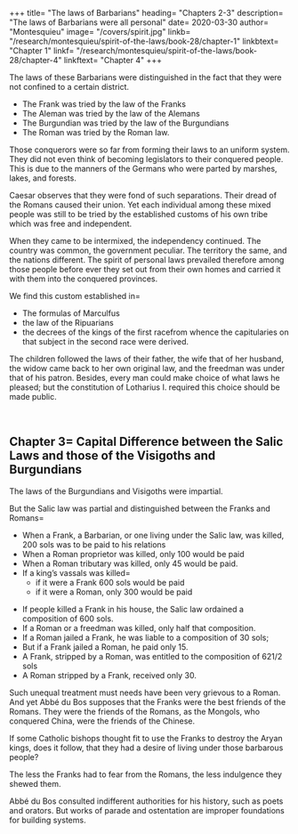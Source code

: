 

+++
title=  "The laws of Barbarians"
heading=  "Chapters 2-3"
description=  "The laws of Barbarians were all personal"
date=  2020-03-30
author=  "Montesquieu"
image= "/covers/spirit.jpg"
linkb=  "/research/montesquieu/spirit-of-the-laws/book-28/chapter-1"
linkbtext=  "Chapter 1"
linkf=  "/research/montesquieu/spirit-of-the-laws/book-28/chapter-4"
linkftext=  "Chapter 4"
+++

The laws of these Barbarians were distinguished in the fact that they were not confined to a certain district.
- The Frank was tried by the law of the Franks
- The Aleman was tried by the law of the Alemans
- The Burgundian was tried by the law of the Burgundians
- The Roman was tried by the Roman law.

Those conquerors were so far from forming their laws to an uniform system. They did not even think of becoming legislators to their conquered people. This is due to the manners of the Germans who were parted by marshes, lakes, and forests.
    
Caesar observes that they were fond of such separations. Their dread of the Romans caused their union. Yet each individual among these mixed people was still to be tried by the established customs of his own tribe which was free and independent.

When they came to be intermixed, the independency continued. The country was common, the government peculiar. The territory the same, and the nations different. The spirit of personal laws prevailed therefore among those people before ever they set out from their own homes and carried it with them into the conquered provinces.

We find this custom established in= 
- The formulas of Marculfus
- the law of the Ripuarians
- the decrees of the kings of the first racefrom whence the capitularies on that subject in the second race were derived.

The children followed the laws of their father, the wife that of her husband, the widow came back to her own original law, and the freedman was under that of his patron. Besides, every man could make choice of what laws he pleased; but the constitution of Lotharius I. required this choice should be made public.


<br>

## Chapter 3=  Capital Difference between the Salic Laws and those of the Visigoths and Burgundians

The laws of the Burgundians and Visigoths were impartial.

But the Salic law was partial and distinguished between the Franks and Romans= 
- When a Frank, a Barbarian, or one living under the Salic law, was killed, 200 sols was to be paid to his relations
- When a Roman proprietor was killed, only 100 would be paid
- When a Roman tributary was killed, only 45 would be paid.
- If a king’s vassals was killed= 
  - if it were a Frank 600 sols would be paid
  - if it were a Roman, only 300 would be paid

<!-- The Salic law made therefore a cruel distinction between the Frank and Roman lord, and the Frank and Roman commoner. -->

- If people killed a Frank in his house, the Salic law ordained a composition of 600 sols.
- If a Roman or a freedman was killed, only half that composition.
- If a Roman jailed a Frank, he was liable to a composition of 30 sols;
- But if a Frank jailed a Roman, he paid only 15.
- A Frank, stripped by a Roman, was entitled to the composition of 621/2 sols
- A Roman stripped by a Frank, received only 30.

Such unequal treatment must needs have been very grievous to a Roman. And yet Abbé du Bos supposes that the Franks were the best friends of the Romans. They were the friends of the Romans, as the Mongols, who conquered China, were the friends of the Chinese.

If some Catholic bishops thought fit to use the Franks to destroy the Aryan kings, does it follow, that they had a desire of living under those barbarous people?

The less the Franks had to fear from the Romans, the less indulgence they shewed them.

Abbé du Bos consulted indifferent authorities for his history, such as poets and orators. But works of parade and ostentation are improper foundations for building systems.


